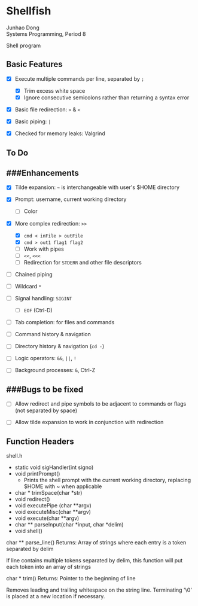 Shellfish
======
Junhao Dong  
Systems Programming, Period 8

Shell program


## Basic Features
- [x] Execute multiple commands per line, separated by `;`
  - [x] Trim excess white space
  - [x] Ignore consecutive semicolons rather than returning a syntax error
- [x] Basic file redirection: `>` & `<`
- [x] Basic piping: `|`
- [x] Checked for memory leaks: Valgrind


## To Do
###Enhancements
------
- [x] Tilde expansion: `~` is interchangeable with user's $HOME directory
- [x] Prompt: username, current working directory
  - [ ] Color
- [x] More complex redirection: `>>`
  - [x] `cmd < inFile > outFile`
  - [x] `cmd > out1 flag1 flag2`
  - [ ] Work with pipes
  - [ ] `<<`, `<<<`
  - [ ] Redirection for `STDERR` and other file descriptors 
- [ ] Chained piping
- [ ] Wildcard `*`
- [ ] Signal handling: `SIGINT`
  - [ ] `EOF` (Ctrl-D)
- [ ] Tab completion: for files and commands
- [ ] Command history & navigation
- [ ] Directory history & navigation (`cd -`)
- [ ] Logic operators: `&&`, `||`, `!`
- [ ] Background processes: `&`, Ctrl-Z


###Bugs to be fixed
------
- [ ] Allow redirect and pipe symbols to be adjacent to commands or flags (not separated by space)
- [ ] Allow tilde expansion to work in conjunction with redirection


## Function Headers
shell.h

- static void sigHandler(int signo)
- void printPrompt()
  - Prints the shell prompt with the current working directory, replacing $HOME with ~ when applicable
- char * trimSpace(char *str)
- void redirect()
- void executePipe (char **argv)
- void executeMisc(char **argv)
- void execute(char **argv)
- char ** parseInput(char *input, char *delim)
- void shell()


char ** parse_line()
Returns: Array of strings where each entry is a token 
separated by delim

If line contains multiple tokens separated by delim, this 
function will put each token into an array of strings

char * trim()
Returns: Pointer to the beginning of line

Removes leading and trailing whitespace on the string line.
Terminating '\0' is placed at a new location if necessary.
